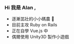 ### Hi 我是 Alan , 
- 逐漸茁壯的小小碼農 🌱
- 目前主攻 Ruby on Rails
- 正在自學 Vue.js 中
- 偶爾使用 Unity3D 製作小遊戲

<!--
**pa013971/pa013971** is a ✨ _special_ ✨ repository because its `README.md` (this file) appears on your GitHub profile.

Here are some ideas to get you started:

- 🔭 I’m currently working on ...
- 🌱 I’m currently learning ...
- 👯 I’m looking to collaborate on ...
- 🤔 I’m looking for help with ...
- 💬 Ask me about ...
- 📫 How to reach me: ...
- 😄 Pronouns: ...
- ⚡ Fun fact: ...
-->
